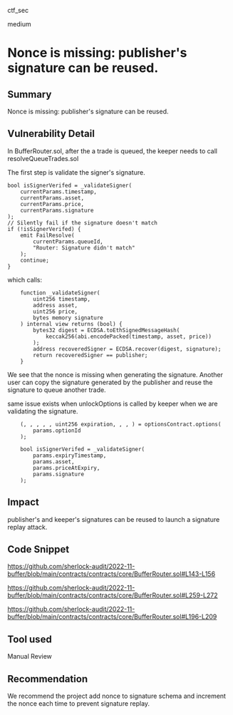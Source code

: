 ctf_sec

medium

# Nonce is missing: publisher's signature can be reused.

## Summary

Nonce is missing: publisher's signature can be reused.

## Vulnerability Detail

In BufferRouter.sol, after the a trade is queued, the keeper needs to call resolveQueueTrades.sol

The first step is validate the signer's signature.

```solidity
bool isSignerVerifed = _validateSigner(
    currentParams.timestamp,
    currentParams.asset,
    currentParams.price,
    currentParams.signature
);
// Silently fail if the signature doesn't match
if (!isSignerVerifed) {
    emit FailResolve(
        currentParams.queueId,
        "Router: Signature didn't match"
    );
    continue;
}
```

which calls:

```solidity
    function _validateSigner(
        uint256 timestamp,
        address asset,
        uint256 price,
        bytes memory signature
    ) internal view returns (bool) {
        bytes32 digest = ECDSA.toEthSignedMessageHash(
            keccak256(abi.encodePacked(timestamp, asset, price))
        );
        address recoveredSigner = ECDSA.recover(digest, signature);
        return recoveredSigner == publisher;
    }
```

We see that the nonce is missing when generating the signature. Another user can copy the signature generated by the publisher and reuse the signature to queue another trade. 

same issue exists when unlockOptions is called by keeper when we are validating the signature.

```solidity
    (, , , , , uint256 expiration, , , ) = optionsContract.options(
        params.optionId
    );

    bool isSignerVerifed = _validateSigner(
        params.expiryTimestamp,
        params.asset,
        params.priceAtExpiry,
        params.signature
    );
```

## Impact

publisher's and keeper's signatures can be reused to launch a signature replay attack.

## Code Snippet

https://github.com/sherlock-audit/2022-11-buffer/blob/main/contracts/contracts/core/BufferRouter.sol#L143-L156

https://github.com/sherlock-audit/2022-11-buffer/blob/main/contracts/contracts/core/BufferRouter.sol#L259-L272

https://github.com/sherlock-audit/2022-11-buffer/blob/main/contracts/contracts/core/BufferRouter.sol#L196-L209

## Tool used

Manual Review

## Recommendation

We recommend the project add nonce to signature schema and increment the nonce each time to prevent signature replay. 

